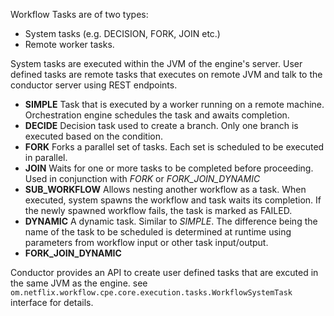 Workflow Tasks are of two types:

* System tasks (e.g. DECISION, FORK, JOIN etc.)
* Remote worker tasks.

System tasks are executed within the JVM of the engine's server.  User defined tasks are remote tasks that executes on remote JVM and talk to the conductor server using REST endpoints.

* **SIMPLE** Task that is executed by a worker running on a remote machine.  Orchestration engine schedules the task and awaits completion.
* **DECIDE** Decision task used to create a branch.  Only one branch is executed based on the condition.
* **FORK** Forks a parallel set of tasks.  Each set is scheduled to be executed in parallel.
* **JOIN** Waits for one or more tasks to be completed before proceeding.  Used in conjunction with _FORK_ or _FORK_JOIN_DYNAMIC_
* **SUB_WORKFLOW** Allows nesting another workflow as a task.  When executed, system spawns the workflow and task waits its completion.  If the newly spawned workflow fails, the task is marked as FAILED.
* **DYNAMIC** A dynamic task.  Similar to _SIMPLE_.  The difference being the name of the task to be scheduled is determined at runtime using parameters from workflow input or other task input/output.
* **FORK_JOIN_DYNAMIC**

Conductor provides an API to create user defined tasks that are excuted in the same JVM as the engine.  see ```om.netflix.workflow.cpe.core.execution.tasks.WorkflowSystemTask ``` interface for details.
